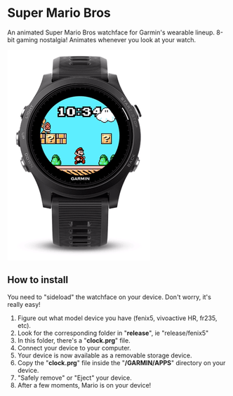 # Super Mario Bros

An animated Super Mario Bros watchface for Garmin's wearable lineup.
8-bit gaming nostalgia! Animates whenever you look at your watch.

![](artwork/mario-animation.gif)

## How to install

You need to "sideload" the watchface on your device. Don't worry, it's really easy!

1. Figure out what model device you have (fenix5, vivoactive HR, fr235, etc).
2. Look for the corresponding folder in "**release**", ie "release/fenix5"
3. In this folder, there's a "**clock.prg**" file.
4. Connect your device to your computer.
5. Your device is now available as a removable storage device.
6. Copy the "**clock.prg**" file inside the "**/GARMIN/APPS**" directory on your device.
7. "Safely remove" or "Eject" your device.
8. After a few moments, Mario is on your device!
